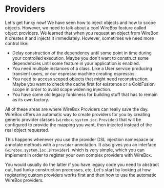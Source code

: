 # Providers

Let's get funky now! We have seen how to inject objects and how to scope objects. However, we need to talk about a cool WireBox feature called object providers. We learned that when you request an object from WireBox it creates it and injects it immediately. However, sometimes we need more control like:

* Delay construction of the dependency until some point in time during your controlled execution. Maybe you don't want to construct some dependencies until some feature in your application is enabled.
* You need multiple instances of a class. Like a User service producing transient users, or our espresso machine creating espressos.
* You need to access scoped objects that might need reconstruction. Maybe you want to check the cache first for existence or a ColdFusion scope in order to avoid scope widening injection.
* You have some old legacy funkiness for building stuff that has to remain as its own factory.

All of these areas are where WireBox Providers can really save the day. WireBox offers an automatic way to create providers for you by creating generic provider classes (`wirebox.system.ioc.Provider`) that will be configured to provide the mapping you want, then injected instead of the real object requested. 

This happens whenever you use the provider DSL injection namespace or annotate methods with a `provider` annotation. It also gives you an interface (`wirebox.system.ioc.IProvider`), which is very simple, which you can implement in order to register your own complex providers with WireBox. 

You would usually do the latter if you have legacy code you need to abstract out, had funky construction processes, etc. Let's start by looking at how registering custom providers works first and then how to use the automatic WireBox providers.
